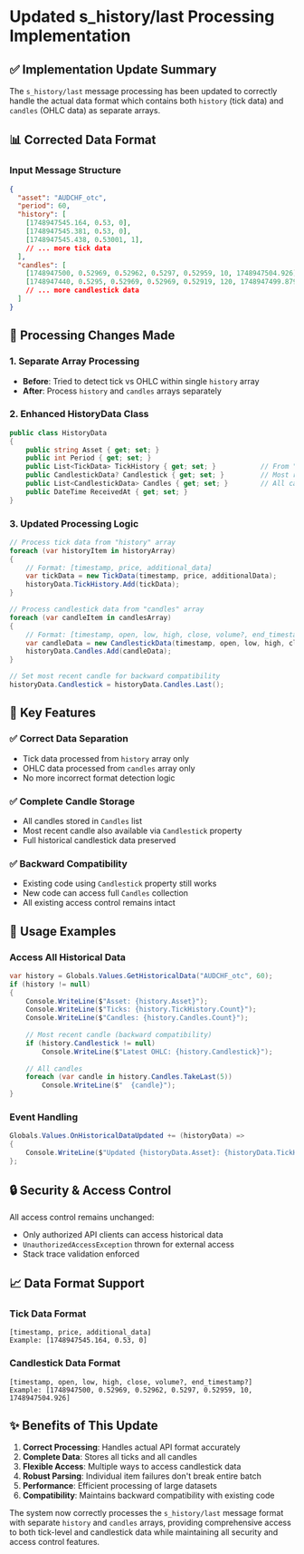 # Updated s_history/last Processing Implementation

## ✅ **Implementation Update Summary**

The `s_history/last` message processing has been updated to correctly handle the actual data format which contains both `history` (tick data) and `candles` (OHLC data) as separate arrays.

## 📊 **Corrected Data Format**

### Input Message Structure
```json
{
  "asset": "AUDCHF_otc",
  "period": 60,
  "history": [
    [1748947545.164, 0.53, 0],
    [1748947545.381, 0.53, 0],
    [1748947545.438, 0.53001, 1],
    // ... more tick data
  ],
  "candles": [
    [1748947500, 0.52969, 0.52962, 0.5297, 0.52959, 10, 1748947504.926],
    [1748947440, 0.5295, 0.52969, 0.52969, 0.52919, 120, 1748947499.879],
    // ... more candlestick data
  ]
}
```

## 🔄 **Processing Changes Made**

### 1. **Separate Array Processing**
- **Before**: Tried to detect tick vs OHLC within single `history` array
- **After**: Process `history` and `candles` arrays separately

### 2. **Enhanced HistoryData Class**
```csharp
public class HistoryData
{
    public string Asset { get; set; }
    public int Period { get; set; }
    public List<TickData> TickHistory { get; set; }           // From "history" array
    public CandlestickData? Candlestick { get; set; }         // Most recent candle (compatibility)
    public List<CandlestickData> Candles { get; set; }        // All candles from "candles" array
    public DateTime ReceivedAt { get; set; }
}
```

### 3. **Updated Processing Logic**
```csharp
// Process tick data from "history" array
foreach (var historyItem in historyArray)
{
    // Format: [timestamp, price, additional_data]
    var tickData = new TickData(timestamp, price, additionalData);
    historyData.TickHistory.Add(tickData);
}

// Process candlestick data from "candles" array  
foreach (var candleItem in candlesArray)
{
    // Format: [timestamp, open, low, high, close, volume?, end_timestamp?]
    var candleData = new CandlestickData(timestamp, open, low, high, close, volume, endTimestamp);
    historyData.Candles.Add(candleData);
}

// Set most recent candle for backward compatibility
historyData.Candlestick = historyData.Candles.Last();
```

## 🎯 **Key Features**

### ✅ **Correct Data Separation**
- Tick data processed from `history` array only
- OHLC data processed from `candles` array only
- No more incorrect format detection logic

### ✅ **Complete Candle Storage**
- All candles stored in `Candles` list
- Most recent candle also available via `Candlestick` property
- Full historical candlestick data preserved

### ✅ **Backward Compatibility**
- Existing code using `Candlestick` property still works
- New code can access full `Candles` collection
- All existing access control remains intact

## 📝 **Usage Examples**

### Access All Historical Data
```csharp
var history = Globals.Values.GetHistoricalData("AUDCHF_otc", 60);
if (history != null)
{
    Console.WriteLine($"Asset: {history.Asset}");
    Console.WriteLine($"Ticks: {history.TickHistory.Count}");
    Console.WriteLine($"Candles: {history.Candles.Count}");
    
    // Most recent candle (backward compatibility)
    if (history.Candlestick != null)
        Console.WriteLine($"Latest OHLC: {history.Candlestick}");
    
    // All candles
    foreach (var candle in history.Candles.TakeLast(5))
        Console.WriteLine($"  {candle}");
}
```

### Event Handling
```csharp
Globals.Values.OnHistoricalDataUpdated += (historyData) =>
{
    Console.WriteLine($"Updated {historyData.Asset}: {historyData.TickHistory.Count} ticks, {historyData.Candles.Count} candles");
};
```

## 🔒 **Security & Access Control**

All access control remains unchanged:
- Only authorized API clients can access historical data
- `UnauthorizedAccessException` thrown for external access
- Stack trace validation enforced

## 📈 **Data Format Support**

### Tick Data Format
```
[timestamp, price, additional_data]
Example: [1748947545.164, 0.53, 0]
```

### Candlestick Data Format  
```
[timestamp, open, low, high, close, volume?, end_timestamp?]
Example: [1748947500, 0.52969, 0.52962, 0.5297, 0.52959, 10, 1748947504.926]
```

## ✨ **Benefits of This Update**

1. **Correct Processing**: Handles actual API format accurately
2. **Complete Data**: Stores all ticks and all candles  
3. **Flexible Access**: Multiple ways to access candlestick data
4. **Robust Parsing**: Individual item failures don't break entire batch
5. **Performance**: Efficient processing of large datasets
6. **Compatibility**: Maintains backward compatibility with existing code

The system now correctly processes the `s_history/last` message format with separate `history` and `candles` arrays, providing comprehensive access to both tick-level and candlestick data while maintaining all security and access control features. 